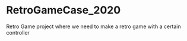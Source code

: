 # RetroGameCase_2020
Retro Game project where we need to make a retro game with a certain controller
